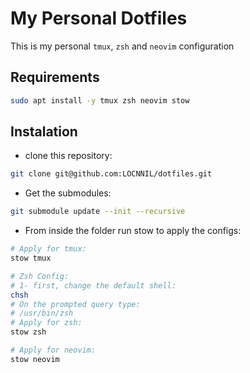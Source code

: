 # My Personal Dotfiles

This is my personal `tmux`, `zsh` and `neovim` configuration

## Requirements

```bash
sudo apt install -y tmux zsh neovim stow
```

## Instalation

- clone this repository:
```bash
git clone git@github.com:LOCNNIL/dotfiles.git
```

- Get the submodules:
```bash
git submodule update --init --recursive
```

- From inside the folder run stow to apply the configs:
```bash
# Apply for tmux:
stow tmux

# Zsh Config:
# 1- first, change the default shell:
chsh 
# On the prompted query type:
# /usr/bin/zsh
# Apply for zsh:
stow zsh

# Apply for neovim:
stow neovim
```
